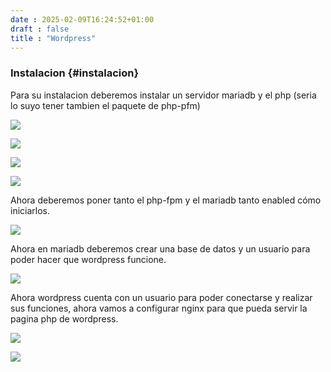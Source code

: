 ```yaml
---
date : 2025-02-09T16:24:52+01:00
draft : false
title : "Wordpress"
---
```



### Instalacion {#instalacion}

Para su instalacion deberemos instalar un servidor mariadb y el php (seria lo suyo tener tambien el paquete de php-pfm)

![](https://roman403.github.io/ProyectoAlpha-Final/imagenwd1.png)

![](https://roman403.github.io/ProyectoAlpha-Final/imagenwd2.png)

![](https://roman403.github.io/ProyectoAlpha-Final/imagenwd3.png)

![](https://roman403.github.io/ProyectoAlpha-Final/imagenwd4.png)

Ahora deberemos poner tanto el php-fpm y el mariadb tanto enabled cómo iniciarlos.

![](https://roman403.github.io/ProyectoAlpha-Final/imagenwd5.png)

Ahora en mariadb deberemos crear una base de datos y un usuario para poder hacer que wordpress funcione.

![](https://roman403.github.io/ProyectoAlpha-Final/imagenwd6.png)

Ahora wordpress cuenta con un usuario para poder conectarse y realizar sus funciones, ahora vamos a configurar nginx para que pueda servir la pagina php de wordpress.

![](https://roman403.github.io/ProyectoAlpha-Final/imagenwd7.png)

![](https://roman403.github.io/ProyectoAlpha-Final/imagenwd8.png)